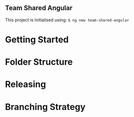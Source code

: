 Team Shared Angular
---

This project is initialised using: `$ ng new team-shared-angular`

# Getting Started

# Folder Structure

# Releasing

# Branching Strategy
